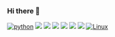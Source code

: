 ### Hi there 👋

[![python](https://img.shields.io/badge/Python-14354C?style=for-the-badge&logo=python&logoColor=white)](https://github.com/JuanBindez/auto)
[![](https://img.shields.io/badge/Django-092E20?style=for-the-badge&logo=django&logoColor=white)](https://github.com/JuanBindez/modelo-para-blog)
[![](https://img.shields.io/badge/Bootstrap-563D7C?style=for-the-badge&logo=bootstrap&logoColor=white)](https://github.com/JuanBindez/html-bootstrap)
[![](https://img.shields.io/badge/HTML5-E34F26?style=for-the-badge&logo=html5&logoColor=white)]()
[![](https://img.shields.io/badge/CSS3-1572B6?style=for-the-badge&logo=css3&logoColor=white)]()
[![](https://img.shields.io/badge/Ubuntu-E95420?style=for-the-badge&logo=ubuntu&logoColor=white)]()
[![](https://img.shields.io/badge/Made%20for-VSCode-1f425f.svg)]()
[![Linux](https://img.shields.io/badge/Linux-FCC624?style=for-the-badge&logo=linux&logoColor=black)]()

[![]()]()
